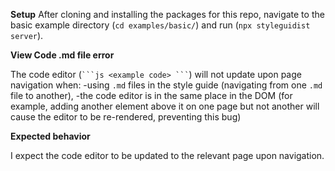 **Setup**
After cloning and installing the packages for this repo, navigate to the basic example directory (`cd examples/basic/`) and run (`npx styleguidist server`).

**View Code .md file error**

The code editor (`` ```js <example code> ``` ``) will not update upon page navigation when:
-using `.md` files in the style guide (navigating from one `.md` file to another),
-the code editor is in the same place in the DOM (for example, adding another element above it on one page but not another will cause the editor to be re-rendered, preventing this bug)

**Expected behavior**

I expect the code editor to be updated to the relevant page upon navigation.
